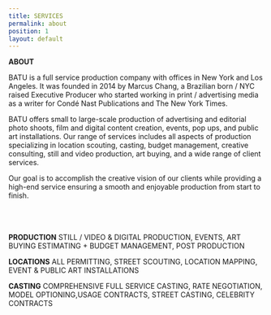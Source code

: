 ```yaml
---
title: SERVICES
permalink: about
position: 1
layout: default
---
```


**ABOUT**

BATU is a full service production company with offices in New York and Los Angeles. It was founded in 2014 by Marcus Chang, a Brazilian born / NYC raised Executive Producer who started working in print / advertising media as a writer for Condé Nast Publications and The New York Times.

BATU offers small to large-scale production of advertising and editorial photo shoots, film and digital content creation, events, pop ups, and public art installations.  Our range of services includes all aspects of production specializing in location scouting, casting, budget management, creative consulting, still and video production, art buying, and a wide range of client services.

Our goal is to accomplish the creative vision of our clients while providing a high-end service ensuring a smooth and enjoyable production from start to finish.
<br><br><br><br>





**PRODUCTION**
STILL / VIDEO & DIGITAL PRODUCTION, EVENTS, ART BUYING
ESTIMATING \+ BUDGET MANAGEMENT, POST PRODUCTION



**LOCATIONS**
ALL PERMITTING, STREET SCOUTING, LOCATION MAPPING, EVENT & PUBLIC ART INSTALLATIONS


**CASTING**
COMPREHENSIVE FULL SERVICE CASTING, RATE NEGOTIATION, MODEL OPTIONING,USAGE CONTRACTS, STREET CASTING, CELEBRITY CONTRACTS